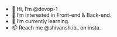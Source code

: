 - 👋 Hi, I’m @devop-1
- 👀 I’m interested in Front-end & Back-end.
- 🌱 I’m currently learning.
- 📫 Reach me @shivansh.io_ on insta. 

<!---
devop-1/devop-1 is a ✨ special ✨ repository because its `README.md` (this file) appears on your GitHub profile.
You can click the Preview link to take a look at your changes.
--->

